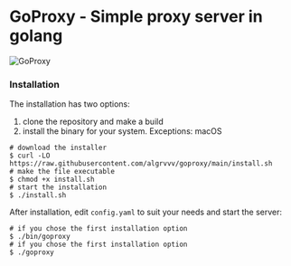 # GoProxy - Simple proxy server in golang

![GoProxy](https://i.imgur.com/uPDYT2n_d.webp?maxwidth=760&fidelity=grand)

### Installation

The installation has two options:

1. clone the repository and make a build
2. install the binary for your system. Exceptions: macOS

```shell
# download the installer
$ curl -LO https://raw.githubusercontent.com/algrvvv/goproxy/main/install.sh
# make the file executable
$ chmod +x install.sh
# start the installation
$ ./install.sh
```

After installation, edit `config.yaml` to suit your needs and start the server:
```shell
# if you chose the first installation option
$ ./bin/goproxy
# if you chose the first installation option
$ ./goproxy
```
